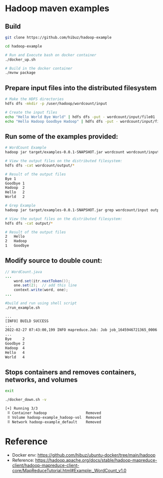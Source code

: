 # Hadoop maven examples

## Build
``` bash
git clone https://github.com/hibuz/hadoop-example

cd hadoop-example

# Run and Execute bash on docker container
./docker_up.sh

# Build in the docker container
./mvnw package
```

## Prepare input files into the distributed filesystem
``` bash
# Make the HDFS directories
hdfs dfs -mkdir -p /user/hadoop/wordcount/input

# Create the input files
echo "Hello World Bye World" | hdfs dfs -put - wordcount/input/file01
echo "Hello Hadoop Goodbye Hadoop" | hdfs dfs -put - wordcount/input/file02
```

## Run some of the examples provided:
``` bash
# WordCount Example
hadoop jar target/examples-0.0.1-SNAPSHOT.jar wordcount wordcount/input wordcount/output

# View the output files on the distributed filesystem:
hdfs dfs -cat wordcount/output/*

# Result of the output files 
Bye	1
Goodbye	1
Hadoop	2
Hello	2
World	2

# Grep Example
hadoop jar target/examples-0.0.1-SNAPSHOT.jar grep wordcount/input output '([G-H])\w+'

# View the output files on the distributed filesystem:
hdfs dfs -cat output/*

# Result of the output files 
2	Hello
2	Hadoop
1	Goodbye
```

## Modify source to double count:
```java
// WordCount.java 
...
    word.set(itr.nextToken());
    one.set(2);  // add this line
    context.write(word, one);
...
```
```bash
#build and run using shell script
./run_example.sh

...
[INFO] BUILD SUCCESS
...
2022-02-27 07:43:00,199 INFO mapreduce.Job: Job job_1645946721365_0006 completed successfully
...
Bye     2
Goodbye 2
Hadoop  4
Hello   4
World   4
```

## Stops containers and removes containers, networks, and volumes
``` bash
exit

./docker_down.sh -v

[+] Running 3/3
 ⠿ Container hadoop                  Removed
 ⠿ Volume hadoop-example_hadoop-vol  Removed
 ⠿ Network hadoop-example_default    Removed
 ```

 # Reference
- Docker env: https://github.com/hibuz/ubuntu-docker/tree/main/hadoop
- Reference: https://hadoop.apache.org/docs/stable/hadoop-mapreduce-client/hadoop-mapreduce-client-core/MapReduceTutorial.html#Example:_WordCount_v1.0
